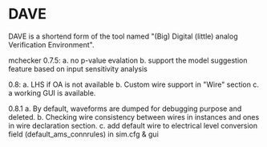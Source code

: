 DAVE
====

DAVE is a shortend form of the tool named "(Big) Digital (little) analog Verification Environment".


mchecker
0.7.5: 
  a. no p-value evalation 
  b. support the model suggestion feature based on input sensitivity analysis

0.8: 
  a. LHS if OA is not available
  b. Custom wire support in "Wire" section
  c. a working GUI is available.

0.8.1
  a. By default, waveforms are dumped for debugging purpose and deleted.
  b. Checking wire consistency between wires in instances and ones in wire declaration section.
  c. add default wire to electrical level conversion field (default_ams_connrules) in sim.cfg & gui
